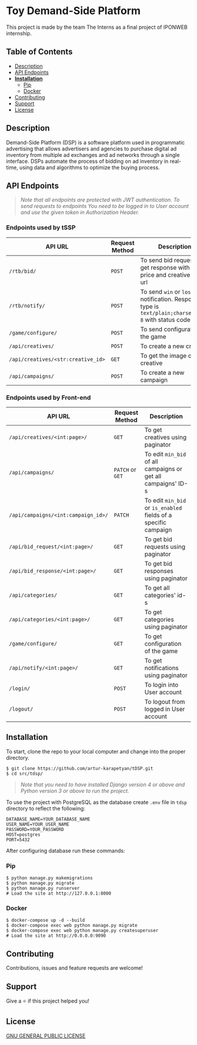 # Toy Demand-Side Platform

This project is made by the team The Interns as a final project of IPONWEB internship.

## Table of Contents

* [Description](#description)
* [API Endpoints](#api-endpoints)
* **[Installation](#installation)**
    * [Pip](#pip)
    * [Docker](#docker)
* [Contributing](#contributing)
* [Support](#support)
* [License](#license)

## Description

Demand-Side Platform (DSP) is a software platform used in programmatic advertising that allows advertisers and agencies
to purchase digital ad inventory from multiple ad exchanges and ad networks through a single interface. DSPs automate
the process of bidding on ad inventory in real-time, using data and algorithms to optimize the buying process.

## API Endpoints

> _Note that all endpoints are protected with JWT authentication. To send requests to endpoints You need to be logged in
to User account and use the given token in Authorization Header._

### Endpoints used by tSSP

| API URL                            | Request Method | Description                                                                                              |
|------------------------------------|----------------|----------------------------------------------------------------------------------------------------------|
| `/rtb/bid/`                        | `POST`         | To send bid request and get response with bid price and creative image url                               |
| `/rtb/notify/`                     | `POST`         | To send `win` or `lose` notification. Response type is `text/plain;charset=UTF-8` with status code `200` |
| `/game/configure/`                 | `POST`         | To send configuration of the game                                                                        |
| `/api/creatives/`                  | `POST`         | To create a new creative                                                                                 |
| `/api/creatives/<str:creative_id>` | `GET`          | To get the image of the creative                                                                         |
| `/api/campaigns/`                  | `POST`         | To create a new campaign                                                                                 |

### Endpoints used by Front-end

| API URL                             | Request Method   | Description                                                     |
|-------------------------------------|------------------|-----------------------------------------------------------------|
| `/api/creatives/<int:page>/`        | `GET`            | To get creatives using paginator                                |
| `/api/campaigns/`                   | `PATCH` or `GET` | To edit `min_bid` of all campaigns or get all campaigns' ID-s   |
| `/api/campaigns/<int:campaign_id>/` | `PATCH`          | To edit `min_bid` or `is_enabled` fields of a specific campaign |
| `/api/bid_request/<int:page>/`      | `GET`            | To get bid requests using paginator                             |
| `/api/bid_response/<int:page>/`     | `GET`            | To get bid responses using paginator                            |
| `/api/categories/`                  | `GET`            | To get all categories' id-s                                     |
| `/api/categories/<int:page>/`       | `GET`            | To get categories using paginator                               |
| `/game/configure/`                  | `GET`            | To get configuration of the game                                |
| `/api/notify/<int:page>/`           | `GET`            | To get notifications using paginator                            |
| `/login/`                           | `POST`           | To login into User account                                      |
| `/logout/`                          | `POST`           | To logout from logged in User account                           |

## Installation

To start, clone the repo to your local computer and change into the proper directory.

```
$ git clone https://github.com/artur-karapetyan/tDSP.git
$ cd src/tdsp/
```

> _Note that you need to have installed Django version 4 or above and Python version 3 or above to run the project._

To use the project with PostgreSQL as the database create `.env` file in `tdsp` directory to reflect the following:

```
DATABASE_NAME=YOUR_DATABASE_NAME
USER_NAME=YOUR_USER_NAME
PASSWORD=YOUR_PASSWORD
HOST=postgres
PORT=5432
```

After configuring database run these commands:

### Pip

```
$ python manage.py makemigrations
$ python manage.py migrate
$ python manage.py runserver
# Load the site at http://127.0.0.1:8000
```

### Docker

```
$ docker-compose up -d --build
$ docker-compose exec web python manage.py migrate
$ docker-compose exec web python manage.py createsuperuser
# Load the site at http://0.0.0.0:9090
```

## Contributing

Contributions, issues and feature requests are welcome!

## Support

Give a ⭐️ if this project helped you!

## License

[GNU GENERAL PUBLIC LICENSE](LICENSE)